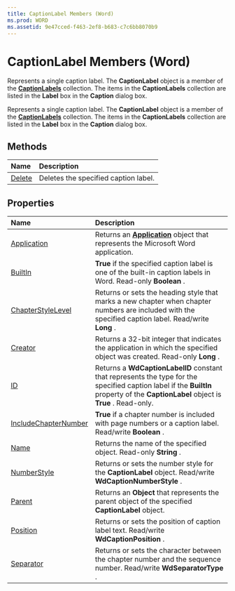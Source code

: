 ```yaml
---
title: CaptionLabel Members (Word)
ms.prod: WORD
ms.assetid: 9e47cced-f463-2ef8-b683-c7c6bb8070b9
---
```



# CaptionLabel Members (Word)
Represents a single caption label. The  **CaptionLabel** object is a member of the **[CaptionLabels](captionlabels-object-word.md)** collection. The items in the **CaptionLabels** collection are listed in the **Label** box in the **Caption** dialog box.

Represents a single caption label. The  **CaptionLabel** object is a member of the **[CaptionLabels](captionlabels-object-word.md)** collection. The items in the **CaptionLabels** collection are listed in the **Label** box in the **Caption** dialog box.


## Methods



|**Name**|**Description**|
|:-----|:-----|
|[Delete](captionlabel-delete-method-word.md)|Deletes the specified caption label.|

## Properties



|**Name**|**Description**|
|:-----|:-----|
|[Application](captionlabel-application-property-word.md)|Returns an  **[Application](application-object-word.md)** object that represents the Microsoft Word application.|
|[BuiltIn](captionlabel-builtin-property-word.md)| **True** if the specified caption label is one of the built-in caption labels in Word. Read-only **Boolean** .|
|[ChapterStyleLevel](captionlabel-chapterstylelevel-property-word.md)|Returns or sets the heading style that marks a new chapter when chapter numbers are included with the specified caption label. Read/write  **Long** .|
|[Creator](captionlabel-creator-property-word.md)|Returns a 32-bit integer that indicates the application in which the specified object was created. Read-only  **Long** .|
|[ID](captionlabel-id-property-word.md)|Returns a  **WdCaptionLabelID** constant that represents the type for the specified caption label if the **BuiltIn** property of the **CaptionLabel** object is **True** . Read-only.|
|[IncludeChapterNumber](captionlabel-includechapternumber-property-word.md)| **True** if a chapter number is included with page numbers or a caption label. Read/write **Boolean** .|
|[Name](captionlabel-name-property-word.md)|Returns the name of the specified object. Read-only  **String** .|
|[NumberStyle](captionlabel-numberstyle-property-word.md)|Returns or sets the number style for the  **CaptionLabel** object. Read/write **WdCaptionNumberStyle** .|
|[Parent](captionlabel-parent-property-word.md)|Returns an  **Object** that represents the parent object of the specified **CaptionLabel** object.|
|[Position](captionlabel-position-property-word.md)|Returns or sets the position of caption label text. Read/write  **WdCaptionPosition** .|
|[Separator](captionlabel-separator-property-word.md)|Returns or sets the character between the chapter number and the sequence number. Read/write  **WdSeparatorType** .|

